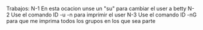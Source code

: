 Trabajos: N-1 En esta ocacion unse un "su" para cambiar el user a betty 
N-2 Use el comando ID -u -n para imprimir el user
N-3 Use el comando ID -nG para que me imprima todos los grupos en los que sea parte 
